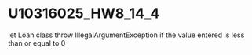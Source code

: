 # U10316025_HW8_14_4
let Loan class throw IllegalArgumentException if the value entered is less than or equal to 0 
